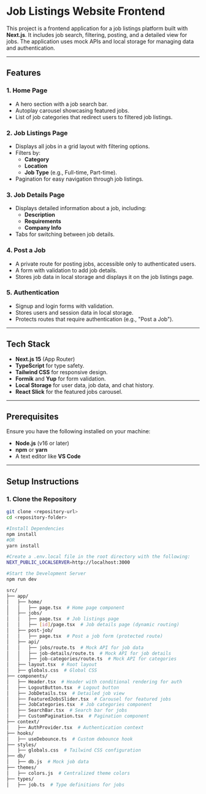 # Job Listings Website Frontend

This project is a frontend application for a job listings platform built with **Next.js**. It includes job search, filtering, posting, and a detailed view for jobs. The application uses mock APIs and local storage for managing data and authentication.

---

## Features

### **1. Home Page**
- A hero section with a job search bar.
- Autoplay carousel showcasing featured jobs.
- List of job categories that redirect users to filtered job listings.

### **2. Job Listings Page**
- Displays all jobs in a grid layout with filtering options.
- Filters by:
  - **Category**
  - **Location**
  - **Job Type** (e.g., Full-time, Part-time).
- Pagination for easy navigation through job listings.

### **3. Job Details Page**
- Displays detailed information about a job, including:
  - **Description**
  - **Requirements**
  - **Company Info**
- Tabs for switching between job details.

### **4. Post a Job**
- A private route for posting jobs, accessible only to authenticated users.
- A form with validation to add job details.
- Stores job data in local storage and displays it on the job listings page.

### **5. Authentication**
- Signup and login forms with validation.
- Stores users and session data in local storage.
- Protects routes that require authentication (e.g., "Post a Job").

---

## Tech Stack

- **Next.js 15** (App Router)
- **TypeScript** for type safety.
- **Tailwind CSS** for responsive design.
- **Formik** and **Yup** for form validation.
- **Local Storage** for user data, job data, and chat history.
- **React Slick** for the featured jobs carousel.

---

## Prerequisites

Ensure you have the following installed on your machine:
- **Node.js** (v16 or later)
- **npm** or **yarn**
- A text editor like **VS Code**

---

## Setup Instructions

### 1. Clone the Repository
```bash
git clone <repository-url>
cd <repository-folder>

#Install Dependencies
npm install
#OR
yarn install

#Create a .env.local file in the root directory with the following:
NEXT_PUBLIC_LOCALSERVER=http://localhost:3000

#Start the Development Server
npm run dev

src/
├── app/
│   ├── home/
│   │   ├── page.tsx  # Home page component
│   ├── jobs/
│   │   ├── page.tsx  # Job listings page
│   │   ├── [id]/page.tsx  # Job details page (dynamic routing)
│   ├── post-job/
│   │   ├── page.tsx  # Post a job form (protected route)
│   ├── api/
│   │   ├── jobs/route.ts  # Mock API for job data
│   │   ├── job-details/route.ts  # Mock API for job details
│   │   ├── job-categories/route.ts  # Mock API for categories
│   ├── layout.tsx  # Root layout
│   ├── globals.css  # Global CSS
├── components/
│   ├── Header.tsx  # Header with conditional rendering for auth
│   ├── LogoutButton.tsx  # Logout button
│   ├── JobDetails.tsx  # Detailed job view
│   ├── FeaturedJobsSlider.tsx  # Carousel for featured jobs
│   ├── JobCategories.tsx  # Job categories component
│   ├── SearchBar.tsx  # Search bar for jobs
│   ├── CustomPagination.tsx  # Pagination component
├── context/
│   ├── AuthProvider.tsx  # Authentication context
├── hooks/
│   ├── useDebounce.ts  # Custom debounce hook
├── styles/
│   ├── globals.css  # Tailwind CSS configuration
├── db/
│   ├── db.js  # Mock job data
├── themes/
│   ├── colors.js  # Centralized theme colors
├── types/
│   ├── job.ts  # Type definitions for jobs


